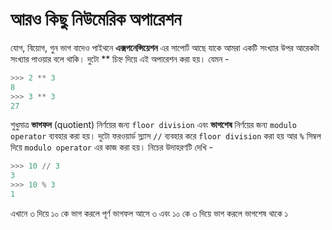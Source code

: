 # আরও কিছু নিউমেরিক অপারেশন

যোগ, বিয়োগ, গুন ভাগ বাদেও পাইথনে **এক্সপনেন্সিয়েশন** এর সাপোর্ট আছে যাকে আমরা একটি সংখ্যার উপর আরেকটা সংখ্যার পাওয়ার বলে থাকি। দুটো \*\* চিহ্ন দিয়ে এই অপারেশন করা হয়। যেমন -

```python
>>> 2 ** 3
8
>>> 3 ** 3
27
```

শুধুমাত্র **ভাগফল** \(quotient\) নির্ণয়ের জন্য `floor division` এবং **ভাগশেষ** নির্ণয়ের জন্য `modulo operator` ব্যবহার করা হয়। দুটো ফরওয়ার্ড স্ল্যাস `//` ব্যবহার করে `floor division` করা হয় আর `%` সিম্বল দিয়ে `modulo operator` এর কাজ করা হয়। নিচের উদাহরণটি দেখি -

```python
>>> 10 // 3
3
>>> 10 % 3
1
```

এখানে ৩ দিয়ে ১০ কে ভাগ করলে পূর্ণ ভাগফল আসে ৩ এবং ১০ কে ৩ দিয়ে ভাগ করলে ভাগশেষ থাকে ১

